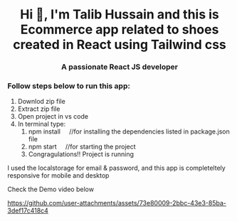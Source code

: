 <h1 align="center">Hi 👋, I'm Talib Hussain and this is Ecommerce app related to shoes created in React using Tailwind css </h1>
<h3 align="center">A passionate React JS developer</h3>

<h3 align="left">Follow steps below to run this app:</h3>
<ol>
  <li>Downlod zip file</li>
  <li>Extract zip file</li>
  <li>Open project in vs code</li>
  <li>In terminal type:
    <ol>
  <li>npm install  &nbsp;&nbsp;&nbsp; //for installing the dependencies listed in package.json file</li>
  <li>npm start   &nbsp;&nbsp;&nbsp;&nbsp;//for starting the project</li>
  <li>Congragulations!! Project is running</li>
    </ol>
</ol>

I used the localstorage for email & password, and this app is completeltely responsive for mobile and desktop  

Check the Demo video below

https://github.com/user-attachments/assets/73e80009-2bbc-43e3-85ba-3def17c418c4
